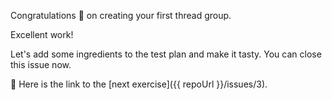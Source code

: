 Congratulations 🎉 on creating your first thread group.  

Excellent work!  

Let's add some ingredients to the test plan and make it tasty. You can close this issue now.

🔗 Here is the link to the [next exercise]({{ repoUrl }}/issues/3).